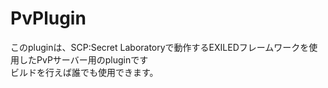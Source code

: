 # PvPlugin
このpluginは、SCP:Secret Laboratoryで動作するEXILEDフレームワークを使用したPvPサーバー用のpluginです  
ビルドを行えば誰でも使用できます。
